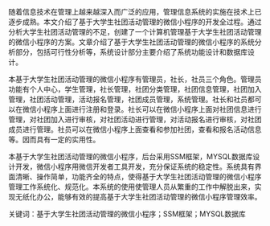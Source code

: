 随着信息技术在管理上越来越深入而广泛的应用，管理信息系统的实施在技术上已逐步成熟。本文介绍了基于大学生社团活动管理的微信小程序的开发全过程。通过分析大学生社团活动管理的不足，创建了一个计算机管理基于大学生社团活动管理的微信小程序的方案。文章介绍了基于大学生社团活动管理的微信小程序的系统分析部分，包括可行性分析等，系统设计部分主要介绍了系统功能设计和数据库设计。

本基于大学生社团活动管理的微信小程序有管理员，社长，社员三个角色。管理员功能有个人中心，学生管理，社长管理，社团分类管理，社团信息管理，社团加入管理，社团活动管理，活动报名管理，社团成员管理，系统管理。社长和社员都可以在微信小程序上面进行注册和登录。社长可以在微信小程序上面对社团信息进行管理，对社团加入进行审核，对社团活动进行管理，对活动报名进行审核，对社团成员进行管理。社员可以在微信小程序上面查看和参加社团，查看和报名活动信息等。因而具有一定的实用性。

本基于大学生社团活动管理的微信小程序，后台采用SSM框架，MYSQL数据库设计开发，微信小程序用微信开发者工具开发，充分保证系统的稳定性。系统具有界面清晰、操作简单，功能齐全的特点，使得基于大学生社团活动管理的微信小程序管理工作系统化、规范化。本系统的使用使管理人员从繁重的工作中解脱出来，实现无纸化办公，能够有效的提高基于大学生社团活动管理的微信小程序管理效率。

关键词：基于大学生社团活动管理的微信小程序；SSM框架；MYSQL数据库
